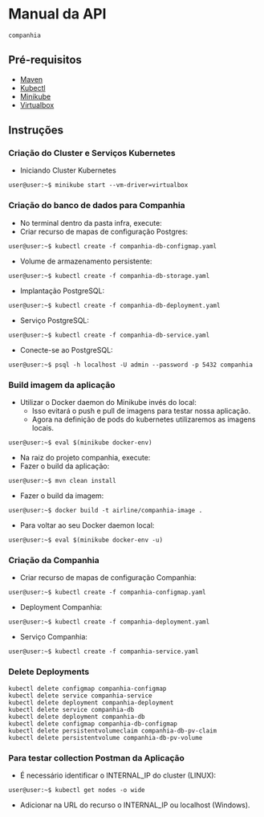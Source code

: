 # Manual da API
`companhia`

## Pré-requisitos

+ [Maven](https://maven.apache.org/)
+ [Kubectl](https://kubernetes.io/docs/tasks/tools/install-kubectl/)
+ [Minikube](https://minikube.sigs.k8s.io/docs/start/)
+ [Virtualbox](https://www.virtualbox.org/wiki/Downloads)

## Instruções

### Criação do Cluster e Serviços Kubernetes

+ Iniciando Cluster Kubernetes

```shell
user@user:~$ minikube start --vm-driver=virtualbox
```

### Criação do banco de dados para Companhia

+ No terminal dentro da pasta infra, execute:
+ Criar recurso de mapas de configuração Postgres:

```shell
user@user:~$ kubectl create -f companhia-db-configmap.yaml
```

+ Volume de armazenamento persistente:

```shell
user@user:~$ kubectl create -f companhia-db-storage.yaml 
```

+ Implantação PostgreSQL:

```shell
user@user:~$ kubectl create -f companhia-db-deployment.yaml
```

+ Serviço PostgreSQL:

```shell
user@user:~$ kubectl create -f companhia-db-service.yaml
```

+ Conecte-se ao PostgreSQL:

```shell
user@user:~$ psql -h localhost -U admin --password -p 5432 companhia
```

### Build imagem da aplicação

+ Utilizar o Docker daemon do Minikube invés do local:
  - Isso evitará o push e pull de imagens para testar nossa aplicação.
  - Agora na definição de pods do kubernetes utilizaremos as imagens locais.

```shell
user@user:~$ eval $(minikube docker-env)
```

+ Na raiz do projeto companhia, execute:
+ Fazer o build da aplicação:

```shell
user@user:~$ mvn clean install
```

+ Fazer o build da imagem:

```shell
user@user:~$ docker build -t airline/companhia-image .
```

+ Para voltar ao seu Docker daemon local:

```shell
user@user:~$ eval $(minikube docker-env -u)
```

### Criação da Companhia

+ Criar recurso de mapas de configuração Companhia:

```shell
user@user:~$ kubectl create -f companhia-configmap.yaml
```

+ Deployment Companhia:

```shell
user@user:~$ kubectl create -f companhia-deployment.yaml 
```

+ Serviço Companhia:

```shell
user@user:~$ kubectl create -f companhia-service.yaml
```

### Delete Deployments

```
kubectl delete configmap companhia-configmap
kubectl delete service companhia-service
kubectl delete deployment companhia-deployment
kubectl delete service companhia-db
kubectl delete deployment companhia-db
kubectl delete configmap companhia-db-configmap
kubectl delete persistentvolumeclaim companhia-db-pv-claim
kubectl delete persistentvolume companhia-db-pv-volume
```

### Para testar collection Postman da Aplicação

+ É necessário identificar o INTERNAL_IP do cluster (LINUX):

```shell
user@user:~$ kubectl get nodes -o wide
```

+ Adicionar na URL do recurso o INTERNAL_IP ou localhost (Windows). 